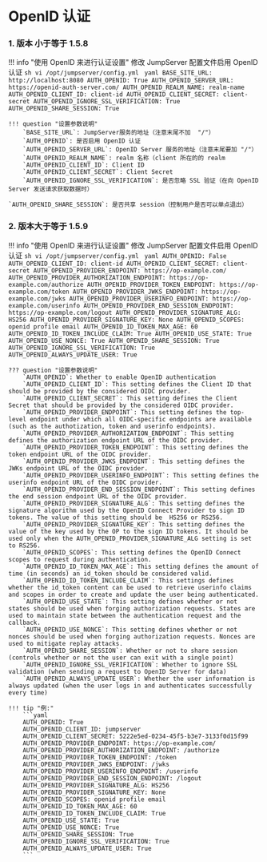 # OpenID 认证

### 1. 版本 小于等于 1.5.8

!!! info "使用 OpenID 来进行认证设置"
    修改 JumpServer 配置文件启用 OpenID 认证
    ```sh
    vi /opt/jumpserver/config.yml
    ```
    ```yaml
    BASE_SITE_URL: http://localhost:8080
    AUTH_OPENID: True
    AUTH_OPENID_SERVER_URL: https://openid-auth-server.com/
    AUTH_OPENID_REALM_NAME: realm-name
    AUTH_OPENID_CLIENT_ID: client-id
    AUTH_OPENID_CLIENT_SECRET: client-secret
    AUTH_OPENID_IGNORE_SSL_VERIFICATION: True
    AUTH_OPENID_SHARE_SESSION: True
    ```

    !!! question "设置参数说明"
        `BASE_SITE_URL`: JumpServer服务的地址（注意末尾不加  "/"）
        `AUTH_OPENID`: 是否启用 OpenID 认证
        `AUTH_OPENID_SERVER_URL`: OpenID Server 服务的地址（注意末尾要加 "/"）
        `AUTH_OPENID_REALM_NAME`: realm 名称（client 所在的的 realm
        `AUTH_OPENID_CLIENT_ID`: Client ID
        `AUTH_OPENID_CLIENT_SECRET`: Client Secret
        `AUTH_OPENID_IGNORE_SSL_VERIFICATION`: 是否忽略 SSL 验证（在向 OpenID Server 发送请求获取数据时）
        `AUTH_OPENID_SHARE_SESSION`: 是否共享 session（控制用户是否可以单点退出）

### 2. 版本大于等于 1.5.9

!!! info "使用 OpenID 来进行认证设置"
    修改 JumpServer 配置文件启用 OpenID 认证
    ```sh
    vi /opt/jumpserver/config.yml
    ```
    ```yaml
    AUTH_OPENID: False
    AUTH_OPENID_CLIENT_ID: client-id
    AUTH_OPENID_CLIENT_SECRET: client-secret
    AUTH_OPENID_PROVIDER_ENDPOINT: https://op-example.com/
    AUTH_OPENID_PROVIDER_AUTHORIZATION_ENDPOINT: https://op-example.com/authorize
    AUTH_OPENID_PROVIDER_TOKEN_ENDPOINT: https://op-example.com/token
    AUTH_OPENID_PROVIDER_JWKS_ENDPOINT: https://op-example.com/jwks
    AUTH_OPENID_PROVIDER_USERINFO_ENDPOINT: https://op-example.com/userinfo
    AUTH_OPENID_PROVIDER_END_SESSION_ENDPOINT: https://op-example.com/logout
    AUTH_OPENID_PROVIDER_SIGNATURE_ALG: HS256
    AUTH_OPENID_PROVIDER_SIGNATURE_KEY: None
    AUTH_OPENID_SCOPES: openid profile email
    AUTH_OPENID_ID_TOKEN_MAX_AGE: 60
    AUTH_OPENID_ID_TOKEN_INCLUDE_CLAIM: True
    AUTH_OPENID_USE_STATE: True
    AUTH_OPENID_USE_NONCE: True
    AUTH_OPENID_SHARE_SESSION: True
    AUTH_OPENID_IGNORE_SSL_VERIFICATION: True
    AUTH_OPENID_ALWAYS_UPDATE_USER: True
    ```

    ??? question "设置参数说明"
        `AUTH_OPENID`: Whether to enable OpenID authentication  
        `AUTH_OPENID_CLIENT_ID`: This setting defines the Client ID that should be provided by the considered OIDC provider.  
        `AUTH_OPENID_CLIENT_SECRET`: This setting defines the Client Secret that should be provided by the considered OIDC provider.  
        `AUTH_OPENID_PROVIDER_ENDPOINT`: This setting defines the top-level endpoint under which all OIDC-specific endpoints are available (such as the authotization, token and userinfo endpoints).  
        `AUTH_OPENID_PROVIDER_AUTHORIZATION_ENDPOINT`: This setting defines the authorization endpoint URL of the OIDC provider.  
        `AUTH_OPENID_PROVIDER_TOKEN_ENDPOINT`: This setting defines the token endpoint URL of the OIDC provider.  
        `AUTH_OPENID_PROVIDER_JWKS_ENDPOINT`: This setting defines the JWKs endpoint URL of the OIDC provider.  
        `AUTH_OPENID_PROVIDER_USERINFO_ENDPOINT`: This setting defines the userinfo endpoint URL of the OIDC provider.  
        `AUTH_OPENID_PROVIDER_END_SESSION_ENDPOINT`: This setting defines the end session endpoint URL of the OIDC provider.  
        `AUTH_OPENID_PROVIDER_SIGNATURE_ALG`: This setting defines the signature algorithm used by the OpenID Connect Provider to sign ID tokens. The value of this setting should be  HS256 or RS256.  
        `AUTH_OPENID_PROVIDER_SIGNATURE_KEY`: This setting defines the value of the key used by the OP to the sign ID tokens. It should be used only when the AUTH_OPENID_PROVIDER_SIGNATURE_ALG setting is set to RS256.  
        `AUTH_OPENID_SCOPES`: This setting defines the OpenID Connect scopes to request during authentication.  
        `AUTH_OPENID_ID_TOKEN_MAX_AGE`: This setting defines the amount of time (in seconds) an id_token should be considered valid.  
        `AUTH_OPENID_ID_TOKEN_INCLUDE_CLAIM`: This settings defines whether the id_token content can be used to retrieve userinfo claims and scopes in order to create and update the user being authenticated.  
        `AUTH_OPENID_USE_STATE`: This setting defines whether or not states should be used when forging authorization requests. States are used to maintain state between the authentication request and the callback.  
        `AUTH_OPENID_USE_NONCE`: This setting defines whether or not nonces should be used when forging authorization requests. Nonces are used to mitigate replay attacks.  
        `AUTH_OPENID_SHARE_SESSION`: Whether or not to share session (controls whether or not the user can exit with a single point)  
        `AUTH_OPENID_IGNORE_SSL_VERIFICATION`: Whether to ignore SSL validation (when sending a request to OpenID Server for data)  
        `AUTH_OPENID_ALWAYS_UPDATE_USER`: Whether the user information is always updated (when the user logs in and authenticates successfully every time)  

    !!! tip "例:"
        ```yaml
        AUTH_OPENID: True
        AUTH_OPENID_CLIENT_ID: jumpserver
        AUTH_OPENID_CLIENT_SECRET: 5222e5ed-0234-45f5-b3e7-3133f0d15f99
        AUTH_OPENID_PROVIDER_ENDPOINT: https://op-example.com/
        AUTH_OPENID_PROVIDER_AUTHORIZATION_ENDPOINT: /authorize
        AUTH_OPENID_PROVIDER_TOKEN_ENDPOINT: /token
        AUTH_OPENID_PROVIDER_JWKS_ENDPOINT: /jwks
        AUTH_OPENID_PROVIDER_USERINFO_ENDPOINT: /userinfo
        AUTH_OPENID_PROVIDER_END_SESSION_ENDPOINT: /logout
        AUTH_OPENID_PROVIDER_SIGNATURE_ALG: HS256
        AUTH_OPENID_PROVIDER_SIGNATURE_KEY: None
        AUTH_OPENID_SCOPES: openid profile email
        AUTH_OPENID_ID_TOKEN_MAX_AGE: 60
        AUTH_OPENID_ID_TOKEN_INCLUDE_CLAIM: True
        AUTH_OPENID_USE_STATE: True
        AUTH_OPENID_USE_NONCE: True
        AUTH_OPENID_SHARE_SESSION: True
        AUTH_OPENID_IGNORE_SSL_VERIFICATION: True
        AUTH_OPENID_ALWAYS_UPDATE_USER: True
        ```
